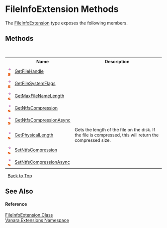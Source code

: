 # FileInfoExtension Methods
 

The <a href="ffccdb8f-994a-a3d3-f443-0ebabd38e7fc">FileInfoExtension</a> type exposes the following members.


## Methods
&nbsp;<table><tr><th></th><th>Name</th><th>Description</th></tr><tr><td>![Public method](media/pubmethod.gif "Public method")![Static member](media/static.gif "Static member")</td><td><a href="85ad0edb-1bac-c70f-08d9-378385287786">GetFileHandle</a></td><td /></tr><tr><td>![Public method](media/pubmethod.gif "Public method")![Static member](media/static.gif "Static member")</td><td><a href="2c7c8ce9-b716-1719-8a8b-1246774a85df">GetFileSystemFlags</a></td><td /></tr><tr><td>![Public method](media/pubmethod.gif "Public method")![Static member](media/static.gif "Static member")</td><td><a href="47702fb3-25e6-7e7b-2086-eda9231bec7b">GetMaxFileNameLength</a></td><td /></tr><tr><td>![Public method](media/pubmethod.gif "Public method")![Static member](media/static.gif "Static member")</td><td><a href="91dd6d04-1edb-2193-ed29-d395380375d7">GetNtfsCompression</a></td><td /></tr><tr><td>![Public method](media/pubmethod.gif "Public method")![Static member](media/static.gif "Static member")</td><td><a href="98934780-7e0d-bb42-3fae-4308d8fc5b8a">GetNtfsCompressionAsync</a></td><td /></tr><tr><td>![Public method](media/pubmethod.gif "Public method")![Static member](media/static.gif "Static member")</td><td><a href="57f4885f-38df-9fd1-4ff6-eb0325dea2e2">GetPhysicalLength</a></td><td>
Gets the length of the file on the disk. If the file is compressed, this will return the compressed size.</td></tr><tr><td>![Public method](media/pubmethod.gif "Public method")![Static member](media/static.gif "Static member")</td><td><a href="d66e001a-c530-0e24-32c6-82aaa02d6997">SetNtfsCompression</a></td><td /></tr><tr><td>![Public method](media/pubmethod.gif "Public method")![Static member](media/static.gif "Static member")</td><td><a href="f8a592c3-4d14-42ef-0727-389aa0fad2fa">SetNtfsCompressionAsync</a></td><td /></tr></table>&nbsp;
<a href="#fileinfoextension-methods">Back to Top</a>

## See Also


#### Reference
<a href="ffccdb8f-994a-a3d3-f443-0ebabd38e7fc">FileInfoExtension Class</a><br /><a href="9abe54ff-18ce-e333-beed-30e855655381">Vanara.Extensions Namespace</a><br />